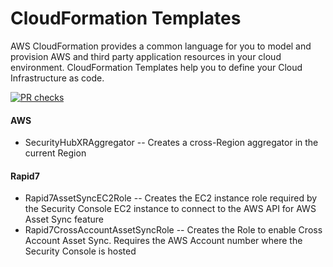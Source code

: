 # CloudFormation Templates
AWS CloudFormation provides a common language for you to model and provision AWS and third party application resources in your cloud environment.  CloudFormation Templates help you to define your Cloud Infrastructure as code.

[![PR checks](https://github.com/artfulbodger/artful-cf-templates/actions/workflows/pull-request.yml/badge.svg)](https://github.com/artfulbodger/artful-cf-templates/actions/workflows/pull-request.yml)

#### AWS
- SecurityHubXRAggregator
-- Creates a cross-Region aggregator in the current Region
#### Rapid7
- Rapid7AssetSyncEC2Role
-- Creates the EC2 instance role required by the Security Console EC2 instance to connect to the AWS API for AWS Asset Sync feature
- Rapid7CrossAccountAssetSyncRole
-- Creates the Role to enable Cross Account Asset Sync.  Requires the AWS Account number where the Security Console is hosted